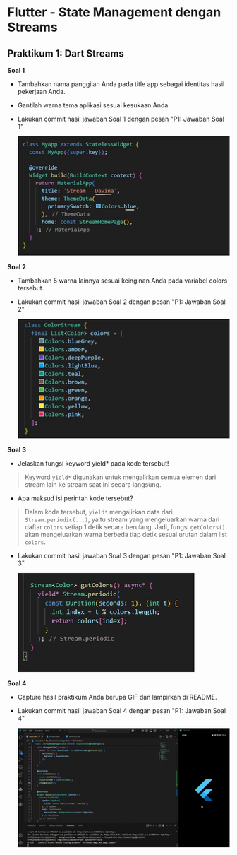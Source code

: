 # Flutter - State Management dengan Streams

## Praktikum 1: Dart Streams
**Soal 1**
- Tambahkan nama panggilan Anda pada title app sebagai identitas hasil pekerjaan Anda.
- Gantilah warna tema aplikasi sesuai kesukaan Anda.
- Lakukan commit hasil jawaban Soal 1 dengan pesan "P1: Jawaban Soal 1" 

  ![P1 Soal 1](images/P1-soal1.jpg)


**Soal 2**
- Tambahkan 5 warna lainnya sesuai keinginan Anda pada variabel colors tersebut.
- Lakukan commit hasil jawaban Soal 2 dengan pesan "P1: Jawaban Soal 2"

  ![P1 Soal 2](images/P1-soal2.jpg)

**Soal 3**
- Jelaskan fungsi keyword yield* pada kode tersebut!
> Keyword `yield*` digunakan untuk mengalirkan semua elemen dari stream lain ke stream saat ini secara langsung.
- Apa maksud isi perintah kode tersebut?
> Dalam kode tersebut, `yield*` mengalirkan data dari `Stream.periodic(...)`, yaitu stream yang mengeluarkan warna dari daftar `colors` setiap 1 detik secara berulang. Jadi, fungsi `getColors()` akan mengeluarkan warna berbeda tiap detik sesuai urutan dalam list `colors`.
- Lakukan commit hasil jawaban Soal 3 dengan pesan "P1: Jawaban Soal 3"

  ![P1 Soal 3](images/P1-soal3.jpg)

**Soal 4**
- Capture hasil praktikum Anda berupa GIF dan lampirkan di README.
- Lakukan commit hasil jawaban Soal 4 dengan pesan "P1: Jawaban Soal 4"

  ![P1 Soal 4](images/P1-soal4.gif)